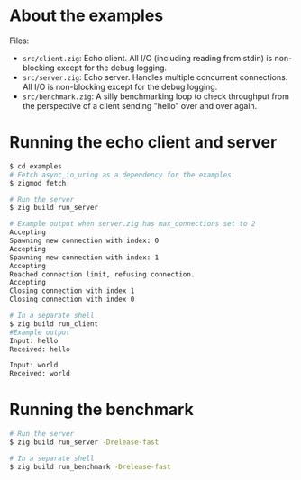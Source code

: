 
# About the examples

Files:
* `src/client.zig`: Echo client. All I/O (including reading from stdin) is
  non-blocking except for the debug logging.
* `src/server.zig`: Echo server. Handles multiple concurrent connections. All I/O
  is non-blocking except for the debug logging.
* `src/benchmark.zig`: A silly benchmarking loop to check throughput from the
  perspective of a client sending "hello" over and over again.

# Running the echo client and server
```sh
$ cd examples
# Fetch async_io_uring as a dependency for the examples.
$ zigmod fetch 

# Run the server
$ zig build run_server

# Example output when server.zig has max_connections set to 2
Accepting
Spawning new connection with index: 0
Accepting
Spawning new connection with index: 1
Accepting
Reached connection limit, refusing connection.
Accepting
Closing connection with index 1
Closing connection with index 0

# In a separate shell
$ zig build run_client
#Example output
Input: hello
Received: hello

Input: world
Received: world
```

# Running the benchmark
```sh
# Run the server
$ zig build run_server -Drelease-fast

# In a separate shell
$ zig build run_benchmark -Drelease-fast
```
